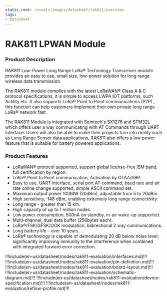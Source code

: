 ```yaml
---
static_root: /assets/images/datasheet/rak811/overview
tags:
- datasheet
---
```


# RAK811 LPWAN Module

<rk-download filename="Datasheet - RAK811 LPWAN Board" />

<rk-img
  :src="`${$frontmatter.static_root}/nwgqobrzwanalynildkc.jpg`"
  width="50%"
  figure-number="1"
  caption="RAK811 LPWAN Module"
/>

### Product Description

RAK811 Low-Power Long Range LoRa® Technology Transceiver module provides an easy to
use, small size, low-power solution for long range wireless data transmission.

The RAK811 module complies with the latest LoRaWAN® Class A & C protocol
specifications, it is simple to access LWPA IOT platforms, such Actility etc. It also supports LoRa® Point to Point communications (P2P) , this function can help customers implement their own
private long range LoRa® network fast.

The RAK811 Module is integrated with Semtech's SX1276 and STM32L which offers user a way communicating with AT Commands through UART Interface. Users will also be able to make their projects turn into reality such as Long Range Sensor data applications, RAK811 also offers a low power feature that is suitable for battery powered applications.

### Product Features

- LoRaWAN® protocol supported, support global license-free ISM band, full
  certification by region.
- LoRa® Point to Point communication, Activation by OTAA/ABP.
- Easy to use, UART interface, serial port AT command, baud rate and air rate online
  change supported, simple ASCII command set.
- Maximum output power 100MW (20dBm), adjustable from 5 to 20dBm.
- High sensitivity,-148 dBm, enabling extremely long range connectivity.
- Long range - greater than 15 km.
- High capacity of up to 1 million nodes.
- Low power consumption, 500nA on standby, in-air wake-up supported.
- Multi-channel, dual data buffer (256bytes each).
- LoRa®/FSK/GFSK/OOK modulation, bidirectional 2 way communications.
- Long battery life - over 10 years.
- LoRa® technology is capable of demodulating 20 dB below noise level, significantly
  improving immunity to the interference when combined with integrated forward error
  correction.

!!!include(en-us/datasheet/nodes/rak811-evaluation/interfaces.md)!!!
!!!include(en-us/datasheet/nodes/rak811-evaluation/pin-definition.md)!!!
!!!include(en-us/datasheet/nodes/rak811-evaluation/board-layout.md)!!!
!!!include(en-us/datasheet/nodes/rak811-evaluation/schematic-diagram.md)!!!
!!!include(en-us/datasheet/nodes/rak811-evaluation/device-specification.md)!!!
!!!include(en-us/datasheet/nodes/rak811-evaluation/reflow-profile.md)!!!